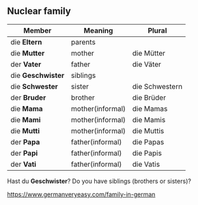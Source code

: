 ## Nuclear family

| Member              | Meaning          | Plural         |
| ------------------- | ---------------- | -------------- |
| die **Eltern**      | parents          |                |
| die **Mutter**      | mother           | die Mütter     |
| der **Vater**       | father           | die Väter      |
| die **Geschwister** | siblings         |                |
| die **Schwester**   | sister           | die Schwestern |
| der **Bruder**      | brother          | die Brüder     |
| die **Mama**        | mother(informal) | die Mamas      |
| die **Mami**        | mother(informal) | die Mamis      |
| die **Mutti**       | mother(informal) | die Muttis     |
| der **Papa**        | father(informal) | die Papas      |
| der **Papi**        | father(informal) | die Papis      |
| der **Vati**        | father(informal) | die Vatis      |

Hast du **Geschwister**? 
Do you have siblings (brothers or sisters)?

https://www.germanveryeasy.com/family-in-german
